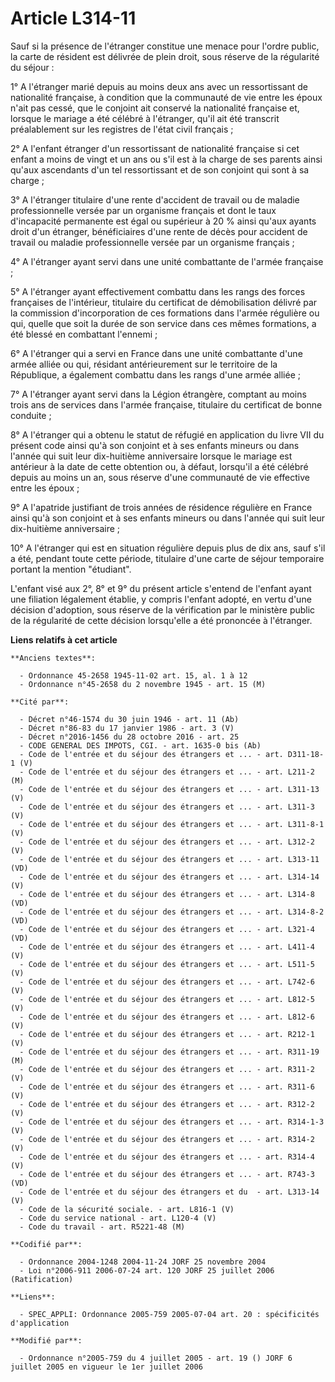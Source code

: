 # Article L314-11

Sauf si la présence de l'étranger constitue une menace pour l'ordre public, la carte de résident est délivrée de plein droit,
sous réserve de la régularité du séjour :

1° A l'étranger marié depuis au moins deux ans avec un ressortissant de nationalité française, à condition que la communauté
de vie entre les époux n'ait pas cessé, que le conjoint ait conservé la nationalité française et, lorsque le mariage a été
célébré à l'étranger, qu'il ait été transcrit préalablement sur les registres de l'état civil français ;

2° A l'enfant étranger d'un ressortissant de nationalité française si cet enfant a moins de vingt et un ans ou s'il est à la
charge de ses parents ainsi qu'aux ascendants d'un tel ressortissant et de son conjoint qui sont à sa charge ;

3° A l'étranger titulaire d'une rente d'accident de travail ou de maladie professionnelle versée par un organisme français et
dont le taux d'incapacité permanente est égal ou supérieur à 20 % ainsi qu'aux ayants droit d'un étranger, bénéficiaires
d'une rente de décès pour accident de travail ou maladie professionnelle versée par un organisme français ;

4° A l'étranger ayant servi dans une unité combattante de l'armée française ;

5° A l'étranger ayant effectivement combattu dans les rangs des forces françaises de l'intérieur, titulaire du certificat de
démobilisation délivré par la commission d'incorporation de ces formations dans l'armée régulière ou qui, quelle que soit la
durée de son service dans ces mêmes formations, a été blessé en combattant l'ennemi ;

6° A l'étranger qui a servi en France dans une unité combattante d'une armée alliée ou qui, résidant antérieurement sur le
territoire de la République, a également combattu dans les rangs d'une armée alliée ;

7° A l'étranger ayant servi dans la Légion étrangère, comptant au moins trois ans de services dans l'armée française,
titulaire du certificat de bonne conduite ;

8° A l'étranger qui a obtenu le statut de réfugié en application du livre VII du présent code ainsi qu'à son conjoint et à
ses enfants mineurs ou dans l'année qui suit leur dix-huitième anniversaire lorsque le mariage est antérieur à la date de
cette obtention ou, à défaut, lorsqu'il a été célébré depuis au moins un an, sous réserve d'une communauté de vie effective
entre les époux ;

9° A l'apatride justifiant de trois années de résidence régulière en France ainsi qu'à son conjoint et à ses enfants mineurs
ou dans l'année qui suit leur dix-huitième anniversaire ;

10° A l'étranger qui est en situation régulière depuis plus de dix ans, sauf s'il a été, pendant toute cette période,
titulaire d'une carte de séjour temporaire portant la mention "étudiant".

L'enfant visé aux 2°, 8° et 9° du présent article s'entend de l'enfant ayant une filiation légalement établie, y compris
l'enfant adopté, en vertu d'une décision d'adoption, sous réserve de la vérification par le ministère public de la régularité
de cette décision lorsqu'elle a été prononcée à l'étranger.

**Liens relatifs à cet article**

	**Anciens textes**:

	  - Ordonnance 45-2658 1945-11-02 art. 15, al. 1 à 12
	  - Ordonnance n°45-2658 du 2 novembre 1945 - art. 15 (M)

	**Cité par**:

	  - Décret n°46-1574 du 30 juin 1946 - art. 11 (Ab)
	  - Décret n°86-83 du 17 janvier 1986 - art. 3 (V)
	  - Décret n°2016-1456 du 28 octobre 2016 - art. 25
	  - CODE GENERAL DES IMPOTS, CGI. - art. 1635-0 bis (Ab)
	  - Code de l'entrée et du séjour des étrangers et ... - art. D311-18-1 (V)
	  - Code de l'entrée et du séjour des étrangers et ... - art. L211-2 (M)
	  - Code de l'entrée et du séjour des étrangers et ... - art. L311-13 (V)
	  - Code de l'entrée et du séjour des étrangers et ... - art. L311-3 (V)
	  - Code de l'entrée et du séjour des étrangers et ... - art. L311-8-1 (V)
	  - Code de l'entrée et du séjour des étrangers et ... - art. L312-2 (V)
	  - Code de l'entrée et du séjour des étrangers et ... - art. L313-11 (VD)
	  - Code de l'entrée et du séjour des étrangers et ... - art. L314-14 (V)
	  - Code de l'entrée et du séjour des étrangers et ... - art. L314-8 (VD)
	  - Code de l'entrée et du séjour des étrangers et ... - art. L314-8-2 (VD)
	  - Code de l'entrée et du séjour des étrangers et ... - art. L321-4 (VD)
	  - Code de l'entrée et du séjour des étrangers et ... - art. L411-4 (V)
	  - Code de l'entrée et du séjour des étrangers et ... - art. L511-5 (V)
	  - Code de l'entrée et du séjour des étrangers et ... - art. L742-6 (V)
	  - Code de l'entrée et du séjour des étrangers et ... - art. L812-5 (V)
	  - Code de l'entrée et du séjour des étrangers et ... - art. L812-6 (V)
	  - Code de l'entrée et du séjour des étrangers et ... - art. R212-1 (V)
	  - Code de l'entrée et du séjour des étrangers et ... - art. R311-19 (M)
	  - Code de l'entrée et du séjour des étrangers et ... - art. R311-2 (V)
	  - Code de l'entrée et du séjour des étrangers et ... - art. R311-6 (V)
	  - Code de l'entrée et du séjour des étrangers et ... - art. R312-2 (V)
	  - Code de l'entrée et du séjour des étrangers et ... - art. R314-1-3 (V)
	  - Code de l'entrée et du séjour des étrangers et ... - art. R314-2 (V)
	  - Code de l'entrée et du séjour des étrangers et ... - art. R314-4 (V)
	  - Code de l'entrée et du séjour des étrangers et ... - art. R743-3 (VD)
	  - Code de l'entrée et du séjour des étrangers et du  - art. L313-14 (V)
	  - Code de la sécurité sociale. - art. L816-1 (V)
	  - Code du service national - art. L120-4 (V)
	  - Code du travail - art. R5221-48 (M)

	**Codifié par**:

	  - Ordonnance 2004-1248 2004-11-24 JORF 25 novembre 2004
	  - Loi n°2006-911 2006-07-24 art. 120 JORF 25 juillet 2006 (Ratification)

	**Liens**:

	  - SPEC_APPLI: Ordonnance 2005-759 2005-07-04 art. 20 : spécificités d'application

	**Modifié par**:

	  - Ordonnance n°2005-759 du 4 juillet 2005 - art. 19 () JORF 6 juillet 2005 en vigueur le 1er juillet 2006
